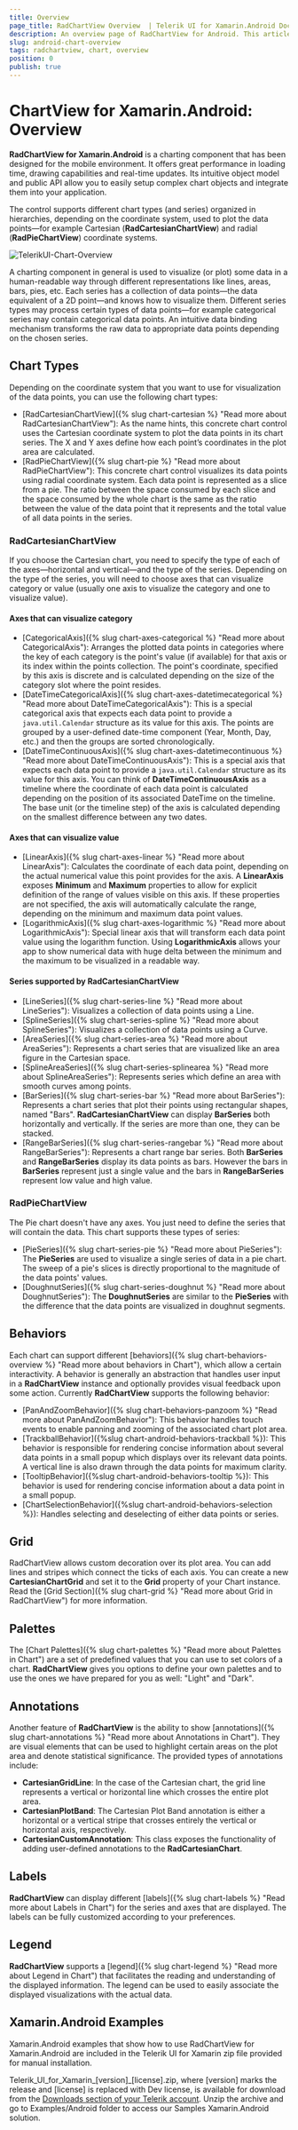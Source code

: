 ```yaml
---
title: Overview
page_title: RadChartView Overview  | Telerik UI for Xamarin.Android Documentation
description: An overview page of RadChartView for Android. This article explains the most important things you need to know before using RadChartView.
slug: android-chart-overview
tags: radchartview, chart, overview
position: 0
publish: true
---
```


# ChartView for Xamarin.Android: Overview

**RadChartView for Xamarin.Android** is a charting component that has been designed for the mobile environment. It offers great performance in loading time, drawing capabilities and real-time updates. Its intuitive object model and public API allow you to easily setup complex chart objects and integrate them into your application. 

The control supports different chart types (and series) organized in hierarchies, depending on the coordinate system, used to plot the data points&mdash;for example Cartesian (**RadCartesianChartView**) and radial (**RadPieChartView**) coordinate systems.

![TelerikUI-Chart-Overview](images/chart-overview-1.png "Chart Demos.")

A charting component in general is used to visualize (or plot) some data in a human-readable way through different representations like lines, areas, bars, pies, etc. Each series has a collection of data points&mdash;the data equivalent of a 2D point&mdash;and knows how to visualize them. Different series types may process certain types of data points&mdash;for example categorical series may contain categorical data points. An intuitive data binding mechanism transforms the raw data to appropriate data points depending on the chosen series.

## Chart Types

Depending on the coordinate system that you want to use for visualization of the data points, you can use the following chart types:

* [RadCartesianChartView]({% slug chart-cartesian %} "Read more about RadCartesianChartView"): As the name hints, this concrete chart control uses the Cartesian coordinate system to plot the data points in its chart series. The X and Y axes define how each point’s coordinates in the plot area are calculated.
* [RadPieChartView]({% slug chart-pie %} "Read more about RadPieChartView"): This concrete chart control visualizes its data points using radial coordinate system. Each data point is represented as a slice from a pie. The ratio between the space consumed by each slice and the space consumed by the whole chart is the same as the ratio between the value of the data point that it represents and the total value of all data points in the series.


### RadCartesianChartView

If you choose the Cartesian chart, you need to specify the type of each of the axes&mdash;horizontal and vertical&mdash;and the type of the series. Depending on the type of the series, you will need to choose axes that can visualize category or value (usually one axis to visualize the category and one to visualize value).

#### Axes that can visualize category

* [CategoricalAxis]({% slug chart-axes-categorical %} "Read more about CategoricalAxis"): Arranges the plotted data points in categories where the key of each category is the point's value (if available) for that axis or its index within the points collection. The point's coordinate, specified by this axis is discrete and is calculated depending on the size of the category slot where the point resides.
* [DateTimeCategoricalAxis]({% slug chart-axes-datetimecategorical %} "Read more about DateTimeCategoricalAxis"): This is a special categorical axis that expects each data point to provide a `java.util.Calendar` structure as its value for this axis. The points are grouped by a user-defined date-time component (Year, Month, Day, etc.) and then the groups are sorted chronologically.
* [DateTimeContinuousAxis]({% slug chart-axes-datetimecontinuous %} "Read more about DateTimeContinuousAxis"): This is a special axis that expects each data point to provide a `java.util.Calendar` structure as its value for this axis. You can think of **DateTimeContinuousAxis** as a timeline where the coordinate of each data point is calculated depending on the position of its associated DateTime on the timeline. The base unit (or the timeline step) of the axis is calculated depending on the smallest difference between any two dates.

#### Axes that can visualize value

* [LinearAxis]({% slug chart-axes-linear %} "Read more about LinearAxis"): Calculates the coordinate of each data point, depending on the actual numerical value this point provides for the axis. A **LinearAxis** exposes **Minimum** and **Maximum** properties to allow for explicit definition of the range of values visible on this axis. If these properties are not specified, the axis will automatically calculate the range, depending on the minimum and maximum data point values.
* [LogarithmicAxis]({% slug chart-axes-logarithmic %} "Read more about LogarithmicAxis"): Special linear axis that will transform each data point value using the logarithm function. Using **LogarithmicAxis** allows your app to show numerical data with huge delta between the minimum and the maximum to be visualized in a readable way.

#### Series supported by **RadCartesianChartView**

* [LineSeries]({% slug chart-series-line %} "Read more about LineSeries"): Visualizes a collection of data points using a Line.
* [SplineSeries]({% slug chart-series-spline %} "Read more about SplineSeries"): Visualizes a collection of data points using a Curve.
* [AreaSeries]({% slug chart-series-area %} "Read more about AreaSeries"): Represents a chart series that are visualized like an area figure in the Cartesian space.
* [SplineAreaSeries]({% slug chart-series-splinearea %} "Read more about SplineAreaSeries"): Represents series which define an area with smooth curves among points.
* [BarSeries]({% slug chart-series-bar %} "Read more about BarSeries"): Represents a chart series that plot their points using rectangular shapes, named "Bars". **RadCartesianChartView** can display **BarSeries** both horizontally and vertically. If the series are more than one, they can be stacked.
* [RangeBarSeries]({% slug chart-series-rangebar %} "Read more about RangeBarSeries"): Represents a chart range bar series. Both **BarSeries** and **RangeBarSeries** display its data points as bars. However the bars in **BarSeries** represent just a single value and the bars in **RangeBarSeries** represent low value and high value.

### RadPieChartView

The Pie chart doesn't have any axes. You just need to define the series that will contain the data. This chart supports these types of series:

* [PieSeries]({% slug chart-series-pie %} "Read more about PieSeries"): The **PieSeries** are used to visualize a single series of data in a pie chart. The sweep of a pie's slices is directly proportional to the magnitude of the data points' values.
* [DoughnutSeries]({% slug chart-series-doughnut %} "Read more about DoughnutSeries"): The **DoughnutSeries** are similar to the **PieSeries** with the difference that the data points are visualized in doughnut segments.

## Behaviors

Each chart can support different [behaviors]({% slug chart-behaviors-overview %} "Read more about behaviors in Chart"), which allow a certain interactivity. A behavior is generally an abstraction that handles user input in a **RadChartView** instance and optionally provides visual feedback upon some action. Currently **RadChartView** supports the following behavior:

* [PanAndZoomBehavior]({% slug chart-behaviors-panzoom %} "Read more about PanAndZoomBehavior"): This behavior handles touch events to enable panning and zooming of the associated chart plot area.
* [TrackballBehavior]({%slug chart-android-behaviors-trackball %}): This behavior is responsible for rendering concise information about several data points in a small popup which displays over its relevant data points. A vertical line is also drawn through the data points for maximum clarity.
* [TooltipBehavior]({%slug chart-android-behaviors-tooltip %}): This behavior is used for rendering concise information about a data point in a small popup.
* [ChartSelectionBehavior]({%slug chart-android-behaviors-selection %}): Handles selecting and deselecting of either data points or series.

## Grid

RadChartView allows custom decoration over its plot area. You can add lines and stripes which connect the ticks of each axis. You can create a new **CartesianChartGrid** and set it to the **Grid** property of your Chart instance. Read the [Grid Section]({% slug chart-grid %} "Read more about Grid in RadChartView") for more information.

## Palettes

The [Chart Palettes]({% slug chart-palettes %} "Read more about Palettes in Chart") are a set of predefined values that you can use to set colors of a chart. **RadChartView** gives you options to define your own palettes and to use the ones we have prepared for you as well: "Light" and "Dark".

## Annotations

Another feature of **RadChartView** is the ability to show [annotations]({% slug chart-annotations %} "Read more about Annotations in Chart"). They are visual elements that can be used to highlight certain areas on the plot area and denote statistical significance. The provided types of annotations include:

* **CartesianGridLine**: In the case of the Cartesian chart, the grid line represents a vertical or horizontal line which crosses the entire plot area.
* **CartesianPlotBand**: The Cartesian Plot Band annotation is either a horizontal or a vertical stripe that crosses entirely the vertical or horizontal axis, respectively.
* **CartesianCustomAnnotation**: This class exposes the functionality of adding user-defined annotations to the **RadCartesianChart**.

## Labels

**RadChartView** can display different [labels]({% slug chart-labels %} "Read more about Labels in Chart") for the series and axes that are displayed. The labels can be fully customized according to your preferences.

## Legend

**RadChartView** supports a [legend]({% slug chart-legend %} "Read more about Legend in Chart") that facilitates the reading and understanding of the displayed information. The legend can be used to easily associate the displayed visualizations with the actual data.

## Xamarin.Android Examples

Xamarin.Android examples that show how to use RadChartView for Xamarin.Android are included in the Telerik UI for Xamarin zip file provided for manual installation. 

Telerik_UI_for_Xamarin_[version]_[license].zip, where [version] marks the release and [license] is replaced with Dev license, is available for download from the [Downloads section of your Telerik account](https://www.telerik.com/account/product-download?product=UIXAM). Unzip the archive and go to Examples/Android folder to access our Samples Xamarin.Android solution. 
